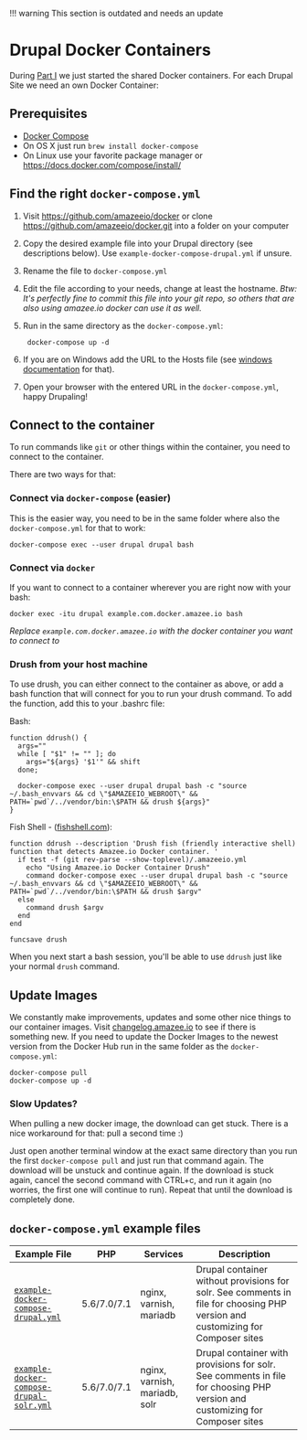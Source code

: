 !!! warning
    This section is outdated and needs an update


#  Drupal Docker Containers


During [Part I](./local_docker_development.md#part-i-shared-docker-containers) we just started the shared Docker containers. For each Drupal Site we need an own Docker Container:

## Prerequisites
  * [Docker Compose](https://docs.docker.com/compose/install/)
  * On OS X just run `brew install docker-compose`
  * On Linux use your favorite package manager or <https://docs.docker.com/compose/install/>

##  Find the right `docker-compose.yml`

1. Visit https://github.com/amazeeio/docker or clone https://github.com/amazeeio/docker.git into a folder on your computer
2. Copy the desired example file into your Drupal directory (see descriptions below). Use `example-docker-compose-drupal.yml` if unsure.
3. Rename the file to `docker-compose.yml`
4. Edit the file according to your needs, change at least the hostname. _Btw: It's perfectly fine to commit this file into your git repo, so others that are also using amazee.io docker can use it as well._
5. Run in the same directory as the `docker-compose.yml`:

        docker-compose up -d
6. If you are on Windows add the URL to the Hosts file (see [windows documentation](local_docker_development/windows.md) for that).
7. Open your browser with the entered URL in the `docker-compose.yml`, happy Drupaling!

## Connect to the container

To run commands like `git` or other things within the container, you need to connect to the container.

There are two ways for that:

### Connect via `docker-compose` (easier)

This is the easier way, you need to be in the same folder where also the `docker-compose.yml` for that to work:

    docker-compose exec --user drupal drupal bash

### Connect via `docker`

If you want to connect to a container wherever you are right now with your bash:

	docker exec -itu drupal example.com.docker.amazee.io bash

*Replace `example.com.docker.amazee.io` with the docker container you want to connect to*

### Drush from your host machine

To use drush, you can either connect to the container as above, or add a bash function that will connect for you to run your drush command. To add the function, add this to your .bashrc file:

Bash:
```
function ddrush() {
  args=""
  while [ "$1" != "" ]; do
    args="${args} '$1'" && shift
  done;

  docker-compose exec --user drupal drupal bash -c "source ~/.bash_envvars && cd \"$AMAZEEIO_WEBROOT\" && PATH=`pwd`/../vendor/bin:\$PATH && drush ${args}"
}
```

Fish Shell - ([fishshell.com](https://fishshell.com/)):
```
function ddrush --description 'Drush fish (friendly interactive shell) function that detects Amazee.io Docker container. '
  if test -f (git rev-parse --show-toplevel)/.amazeeio.yml
    echo "Using Amazee.io Docker Container Drush"
    command docker-compose exec --user drupal drupal bash -c "source ~/.bash_envvars && cd \"$AMAZEEIO_WEBROOT\" && PATH=`pwd`/../vendor/bin:\$PATH && drush $argv"
  else
    command drush $argv
  end
end

funcsave drush
```

When you next start a bash session, you'll be able to use `ddrush` just like your normal `drush` command.

## Update Images

We constantly make improvements, updates and some other nice things to our container images. Visit [changelog.amazee.io](https://changelog.amazee.io) to see if there is something new. If you need to update the Docker Images to the newest version from the Docker Hub run in the same folder as the `docker-compose.yml`:

	docker-compose pull
	docker-compose up -d

### Slow Updates?

When pulling a new docker image, the download can get stuck. There is a nice workaround for that: pull a second time :)

Just open another terminal window at the exact same directory than you run the first `docker-compose pull` and just run that command again. The download will be unstuck and continue again. If the download is stuck again, cancel the second command with CTRL+c, and run it again (no worries, the first one will continue to run). Repeat that until the download is completely done.


## `docker-compose.yml` example files

| Example File                                                                                                           | PHP    | Services                           | Description                                                                                                                     |
|----------------------------------------------------------------------------------------------------------------------------------|--------|-------------------------------|---------------------------------------------------------------------------------------------------------------------------------|
| [`example-docker-compose-drupal.yml`](https://github.com/amazeeio/docker/blob/master/example-docker-compose-drupal.yml)          | 5.6/7.0/7.1| nginx, varnish, mariadb       |Drupal container without provisions for solr. See comments in file for choosing PHP version and customizing for Composer sites   |
| [`example-docker-compose-drupal-solr.yml`](https://github.com/amazeeio/docker/blob/master/example-docker-compose-drupal-solr.yml)| 5.6/7.0/7.1| nginx, varnish, mariadb, solr |Drupal container with provisions for solr. See comments in file for choosing PHP version and customizing for Composer sites      |
